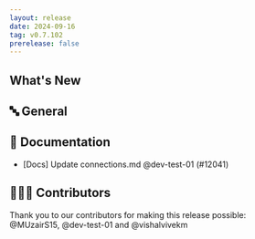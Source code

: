 ```yaml
---
layout: release
date: 2024-09-16
tag: v0.7.102
prerelease: false
---
```


## What's New
## 🔤 General
## 📖 Documentation

- [Docs] Update connections.md @dev-test-01 (#12041)

## 👨🏽‍💻 Contributors

Thank you to our contributors for making this release possible:
@MUzairS15, @dev-test-01 and @vishalvivekm


